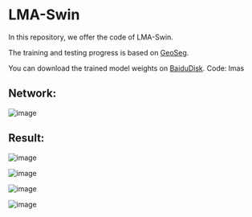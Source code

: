 # LMA-Swin
In this repository, we offer the code of LMA-Swin.

The training and testing progress is based on [GeoSeg](https://github.com/WangLibo1995/GeoSeg).

You can download the trained model weights on [BaiduDisk](https://pan.baidu.com/s/1dvIplebkSeyMA9jU2g7ffw).   Code: lmas
## Network:
![image](https://github.com/patricklee16/LMA-Swin/assets/51188249/a16c6671-f9c3-47fb-92e1-49159111dda5)

## Result:
![image](https://github.com/patricklee16/LMA-Swin/assets/51188249/566d17d1-2e49-4542-89df-99a3a620718e)

![image](https://github.com/patricklee16/LMA-Swin/assets/51188249/9cb65b49-8ef5-411a-b340-dc7bcb4f956e)

![image](https://github.com/patricklee16/LMA-Swin/assets/51188249/7c05728e-77ce-4d53-9af2-b891c8bafa48)

![image](https://github.com/patricklee16/LMA-Swin/assets/51188249/68222a4a-6d41-4dd9-bb25-0c6b99b8a201)
